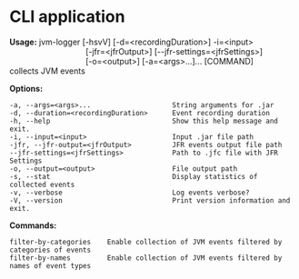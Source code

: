 # CLI application

**Usage:** jvm-logger [-hsvV] [-d=\<recordingDuration\>] -i=\<input\> <br>
&nbsp;&nbsp;&nbsp;&nbsp;&nbsp;&nbsp;&nbsp;&nbsp;&nbsp;&nbsp;&nbsp;&nbsp;&nbsp;&nbsp;&nbsp;&nbsp;&nbsp;&nbsp;&nbsp;&nbsp;&nbsp;&nbsp;&nbsp;&nbsp;&nbsp;&nbsp;&nbsp;&nbsp;&nbsp;&nbsp;&nbsp;&nbsp;&nbsp;&nbsp;[-jfr=\<jfrOutput\>] [--jfr-settings=\<jfrSettings\>] <br>
&nbsp;&nbsp;&nbsp;&nbsp;&nbsp;&nbsp;&nbsp;&nbsp;&nbsp;&nbsp;&nbsp;&nbsp;&nbsp;&nbsp;&nbsp;&nbsp;&nbsp;&nbsp;&nbsp;&nbsp;&nbsp;&nbsp;&nbsp;&nbsp;&nbsp;&nbsp;&nbsp;&nbsp;&nbsp;&nbsp;&nbsp;&nbsp;&nbsp;&nbsp;[-o=\<output\>] [-a=\<args\>...]... [COMMAND] <br>
collects JVM events

**Options:** 
```
-a, --args=<args>...                    String arguments for .jar
-d, --duration=<recordingDuration>      Event recording duration
-h, --help                              Show this help message and exit.
-i, --input=<input>                     Input .jar file path
-jfr, --jfr-output=<jfrOutput>          JFR events output file path
--jfr-settings=<jfrSettings>            Path to .jfc file with JFR Settings
-o, --output=<output>                   File output path
-s, --stat                              Display statistics of collected events
-v, --verbose                           Log events verbose?
-V, --version                           Print version information and exit.
```

**Commands:**
```
filter-by-categories  	Enable collection of JVM events filtered by categories of events
filter-by-names       	Enable collection of JVM events filtered by names of event types
```
